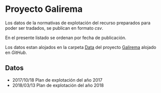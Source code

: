 # Proyecto Galirema

Los datos de la normativas de explotación del recurso preparados para poder ser tradados, se publican en formato _csv_.

En el presente listado se ordenan por fecha de publicación.

Los datos estan alojados en la carpeta [Data](https://github.com/galirema/galirema/tree/master/Data) del proyecto [Galirema](https://github.com/galirema/galirema) alojado en _GitHub_.



## Datos 

* 2017/10/18 Plan de explotación del año 2017
* 2018/03/13 Plan de explotación del año 2018

